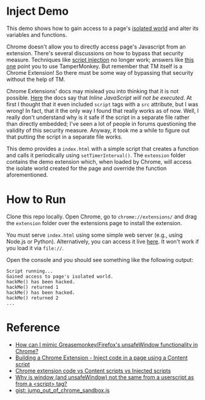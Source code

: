 # Inject Demo

This demo shows how to gain access to a page's 
[isolated world](https://developer.chrome.com/extensions/content_scripts#execution-environment) 
and alter its variables and functions. 

Chrome doesn't allow you to directly access page's Javascript from an extension. There's several discussions on how to 
bypass that security measure. Techniques like [script injection](http://stackoverflow.com/a/4751049/778272) no longer work; answers 
like [this one](http://stackoverflow.com/a/10945153/778272) point you to use TamperMonkey. But remember that TM itself 
is a Chrome Extension! So there must be some way of bypassing that security without the help of TM.
 
Chrome Extensions' docs may mislead you into thinking that it is not possible. 
[Here](https://developer.chrome.com/extensions/contentSecurityPolicy#JSExecution)
the docs say that *Inline JavaScript will not be executed*. At first I thought that it even included `script` tags 
with a `src` attribute, but I was wrong! In fact, that it the only way I found that really works as of now. Well, I 
really don't understand why is it safe if the script in a separate file rather than directly embedded; I've seen a lot
of people in forums questioning the validity of this security measure. Anyway, it took me a while to figure out that 
putting the script in a separate file works.

This demo provides a `index.html` with a simple script that creates a function and calls it periodically using 
`setTimerInterval()`. The `extension` folder contains the demo extension which, when loaded by Chrome, will access 
the isolate world created for the page and override the function aforementioned.

# How to Run

Clone this repo locally. Open Chrome, go to `chrome://extensions/` and drag the `extension` folder over the 
extensions page to install the extension. 

You must serve `index.html` using some simple web server (e.g., using Node.js or Python). Alternatively, you can 
access it live [here](http://luciopaiva.github.io/chrome-inject-demo). It won't work if you load it via `file://`.

Open the console and you should see something like the following output:

    Script running...
    Gained access to page's isolated world.
    hackMe() has been hacked.
    hackMe() returned 1
    hackMe() has been hacked.
    hackMe() returned 2
    ...

# Reference

* [How can I mimic Greasemonkey/Firefox's unsafeWindow functionality in Chrome?](http://stackoverflow.com/q/1622145/778272)
* [Building a Chrome Extension - Inject code in a page using a Content script](http://stackoverflow.com/q/9515704)
* [Chrome extension code vs Content scripts vs Injected scripts](http://stackoverflow.com/q/9915311/778272)
* [Why is window (and unsafeWindow) not the same from a userscript as from a \<script\> tag?](http://stackoverflow.com/q/10824697/778272) 
* [gist: jump_out_of_chrome_sandbox.js](https://gist.github.com/tavisrudd/1174381)
